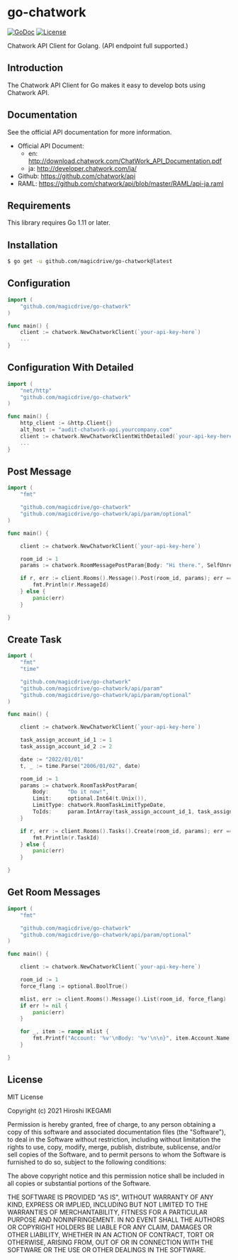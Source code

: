 # go-chatwork

[![GoDoc](https://godoc.org/github.com/magicdrive/go-chatwork?status.svg)](https://godoc.org/github.com/magicdrive/go-chatwork)
[![License](https://img.shields.io/github/license/mashape/apistatus.svg)](https://github.com/magicdrive/go-chatwork/blob/main/LICENSE)

Chatwork API Client for Golang. (API endpoint full supported.)

## Introduction
The Chatwork API Client for Go makes it easy to develop bots using Chatwork API.

## Documentation

See the official API documentation for more information.

* Official API Document:
	- en: http://download.chatwork.com/ChatWork_API_Documentation.pdf
	- ja: http://developer.chatwork.com/ja/
* Github: https://github.com/chatwork/api
* RAML: https://github.com/chatwork/api/blob/master/RAML/api-ja.raml

## Requirements

This library requires Go 1.11 or later.

## Installation ##

```sh
$ go get -u github.com/magicdrive/go-chatwork@latest
```

## Configuration ##

```go
import (
    "github.com/magicdrive/go-chatwork"
)

func main() {
	client := chatwork.NewChatworkClient(`your-api-key-here`)
	...
}

```

## Configuration With Detailed ##

```go
import (
    "net/http"
    "github.com/magicdrive/go-chatwork"
)

func main() {
	http_client := &http.Client{}
	alt_host := "audit-chatwork-api.yourcompany.com"
	client := chatwork.NewChatworkClientWithDetailed(`your-api-key-here`, client, alt_host)
	...
}

```

## Post Message ##

```go
import (
	"fmt"

	"github.com/magicdrive/go-chatwork"
	"github.com/magicdrive/go-chatwork/api/param/optional"
)

func main() {

	client := chatwork.NewChatworkClient(`your-api-key-here`)

	room_id := 1
	params := chatwork.RoomMessagePostParam{Body: "Hi there.", SelfUnread: optional.BoolTrue()}

	if r, err := client.Rooms().Message().Post(room_id, params); err == nil {
		fmt.Println(r.MessageId)
	} else {
		panic(err)
	}

}

```

## Create Task ##

```go
import (
	"fmt"
	"time"

	"github.com/magicdrive/go-chatwork"
	"github.com/magicdrive/go-chatwork/api/param"
	"github.com/magicdrive/go-chatwork/api/param/optional"
)

func main() {

	client := chatwork.NewChatworkClient(`your-api-key-here`)

	task_assign_account_id_1 := 1
	task_assign_account_id_2 := 2

	date := "2022/01/01"
	t, _ := time.Parse("2006/01/02", date)

	room_id := 1
	params := chatwork.RoomTaskPostParam{
		Body:      "Do it now!",
		Limit:     optional.Int64(t.Unix()),
		LimitType: chatwork.RoomTaskLimitTypeDate,
		ToIds:     param.IntArray(task_assign_account_id_1, task_assign_account_id_2),
	}

	if r, err := client.Rooms().Tasks().Create(room_id, params); err == nil {
		fmt.Println(r.TaskId)
	} else {
		panic(err)
	}

}
```

## Get Room Messages ##

```go
import (
	"fmt"

	"github.com/magicdrive/go-chatwork"
	"github.com/magicdrive/go-chatwork/api/param/optional"
)

func main() {

	client := chatwork.NewChatworkClient(`your-api-key-here`)

	room_id := 1
	force_flang := optional.BoolTrue()

	mlist, err := client.Rooms().Message().List(room_id, force_flang)
	if err != nil {
		panic(err)
	}

	for _, item := range mlist {
		fmt.Printf("Account: '%v'\nBody: '%v'\n\n}", item.Account.Name, item.Body)
	}

}
```

## License

MIT License

Copyright (c) 2021 Hiroshi IKEGAMI

Permission is hereby granted, free of charge, to any person obtaining a copy
of this software and associated documentation files (the "Software"), to deal
in the Software without restriction, including without limitation the rights
to use, copy, modify, merge, publish, distribute, sublicense, and/or sell
copies of the Software, and to permit persons to whom the Software is
furnished to do so, subject to the following conditions:

The above copyright notice and this permission notice shall be included in all
copies or substantial portions of the Software.

THE SOFTWARE IS PROVIDED "AS IS", WITHOUT WARRANTY OF ANY KIND, EXPRESS OR
IMPLIED, INCLUDING BUT NOT LIMITED TO THE WARRANTIES OF MERCHANTABILITY,
FITNESS FOR A PARTICULAR PURPOSE AND NONINFRINGEMENT. IN NO EVENT SHALL THE
AUTHORS OR COPYRIGHT HOLDERS BE LIABLE FOR ANY CLAIM, DAMAGES OR OTHER
LIABILITY, WHETHER IN AN ACTION OF CONTRACT, TORT OR OTHERWISE, ARISING FROM,
OUT OF OR IN CONNECTION WITH THE SOFTWARE OR THE USE OR OTHER DEALINGS IN THE
SOFTWARE.
